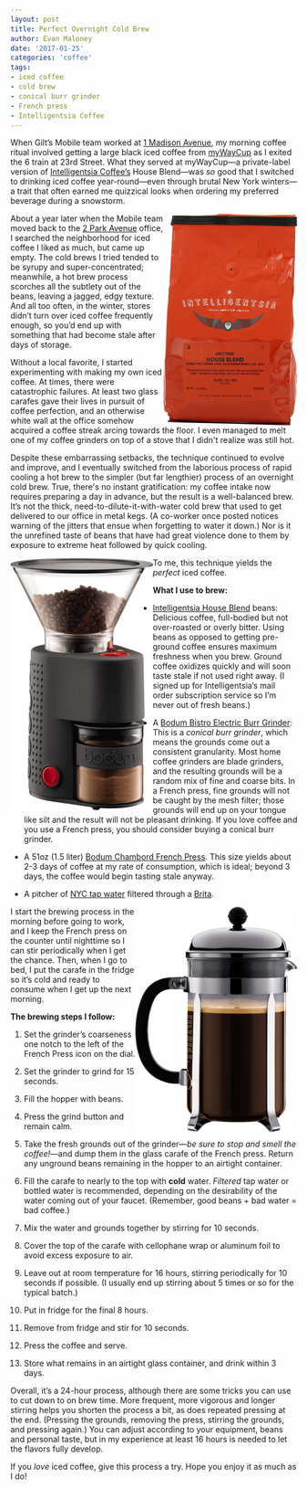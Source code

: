 ```yaml
---
layout: post
title: Perfect Overnight Cold Brew
author: Evan Maloney
date: '2017-01-25'
categories: 'coffee'
tags:
- iced coffee
- cold brew
- conical burr grinder
- French press
- Intelligentsia Coffee
---
```


When Gilt’s Mobile team worked at [1 Madison Avenue](https://www.emporis.com/buildings/115458/metropolitan-life-tower-new-york-city-ny-usa), my morning coffee ritual involved getting a large black iced coffee from [myWayCup](https://www.yelp.com/biz/mywaycup-coffee-new-york) as I exited the 6 train at 23rd Street. What they served at myWayCup—a private-label version of [Intelligentsia Coffee’s](https://www.intelligentsiacoffee.com) House Blend—was *so* good that I switched to drinking iced coffee year-round—even through brutal New York winters—a trait that often earned me quizzical looks when ordering my preferred beverage during a snowstorm.

<img src="/assets/images/cold-brew/intelligentsia-house-blend.png" align="right" width="236"/>About a year later when the Mobile team moved back to the [2 Park Avenue](https://www.emporis.com/buildings/115237/2-park-avenue-new-york-city-ny-usa) office, I searched the neighborhood for iced coffee I liked as much, but came up empty. The cold brews I tried tended to be syrupy and super-concentrated; meanwhile, a hot brew process scorches all the subtlety out of the beans, leaving a jagged, edgy texture. And all too often, in the winter, stores didn’t turn over iced coffee frequently enough, so you’d end up with something that had become stale after days of storage.

Without a local favorite, I started experimenting with making my own iced coffee. At times, there were catastrophic failures. At least two glass carafes gave their lives in pursuit of coffee perfection, and an otherwise white wall at the office somehow acquired a coffee streak arcing towards the floor. I even managed to melt one of my coffee grinders on top of a stove that I didn't realize was still hot.

Despite these embarrassing setbacks, the technique continued to evolve and improve, and I eventually switched from the laborious process of rapid cooling a hot brew to the simpler (but far lengthier) process of an overnight cold brew. True, there's no instant gratification: my coffee intake now requires preparing a day in advance, but the result is a well-balanced brew. It’s not the thick, need-to-dilute-it-with-water cold brew that used to get delivered to our office in metal kegs. (A co-worker once posted notices warning of the jitters that ensue when forgetting to water it down.) Nor is it the unrefined taste of beans that have had great violence done to them by exposure to extreme heat followed by quick cooling.

<img src="/assets/images/cold-brew/bodum-conical-burr-grinder.png" align="left" width="250"/>To me, this technique yields the _perfect_ iced coffee.

**What I use to brew:**

- [Intelligentsia House Blend](https://www.intelligentsiacoffee.com/house-blend) beans: Delicious coffee, full-bodied but not over-roasted or overly bitter. Using beans as opposed to getting pre-ground coffee ensures maximum freshness when you brew. Ground coffee oxidizes quickly and will soon taste stale if not used right away. (I signed up for Intelligentsia’s mail order subscription service so I’m never out of fresh beans.)

- A [Bodum Bistro Electric Burr Grinder](http://amzn.to/2jS6YGM): This is a _conical burr grinder_, which means the grounds come out a consistent granularity. Most home coffee grinders are blade grinders, and the resulting grounds will be a random mix of fine and coarse bits. In a French press, fine grounds will not be caught by the mesh filter; those grounds will end up on your tongue like silt and the result will not be pleasant drinking. If you love coffee and you use a French press, you should consider buying a conical burr grinder.

- A 51oz (1.5 liter) [Bodum Chambord French Press](http://amzn.to/2jfs14p). This size yields about 2-3 days of coffee at my rate of consumption, which is ideal; beyond 3 days, the coffee would begin tasting stale anyway.

- A pitcher of [NYC tap water](https://www.nytimes.com/interactive/2016/03/24/nyregion/how-nyc-gets-its-water-new-york-101.html) filtered through a [Brita](http://amzn.to/2jSjKVN).

<img src="/assets/images/cold-brew/bodum-french-press.png" align="right" width="285"/>I start the brewing process in the morning before going to work, and I keep the French press on the counter until nighttime so I can stir periodically when I get the chance. Then, when I go to bed, I put the carafe in the fridge so it’s cold and ready to consume when I get up the next morning.

**The brewing steps I follow:**

1. Set the grinder’s coarseness one notch to the left of the French Press icon on the dial.

2. Set the grinder to grind for 15 seconds.

3. Fill the hopper with beans.

4. Press the grind button and remain calm.

5. Take the fresh grounds out of the grinder—*be sure to stop and smell the coffee!*—and dump them in the glass carafe of the French press. Return any unground beans remaining in the hopper to an airtight container.

6. Fill the carafe to nearly to the top with **cold** water. _Filtered_ tap water or bottled water is recommended, depending on the desirability of the water coming out of your faucet. (Remember, good beans + bad water = bad coffee.)

7. Mix the water and grounds together by stirring for 10 seconds.

8. Cover the top of the carafe with cellophane wrap or aluminum foil to avoid excess exposure to air.

9. Leave out at room temperature for 16 hours, stirring periodically for 10 seconds if possible. (I usually end up stirring about 5 times or so for the typical batch.)

10. Put in fridge for the final 8 hours.

11. Remove from fridge and stir for 10 seconds.

12. Press the coffee and serve.

13. Store what remains in an airtight glass container, and drink within 3 days.

Overall, it’s a 24-hour process, although there are some tricks you can use to cut down to on brew time. More frequent, more vigorous and longer stirring helps you shorten the process a bit, as does repeated pressing at the end. (Pressing the grounds, removing the press, stirring the grounds, and pressing again.) You can adjust according to your equipment, beans and personal taste, but in my experience at least 16 hours is needed to let the flavors fully develop.

If you _love_ iced coffee, give this process a try. Hope you enjoy it as much as I do!
